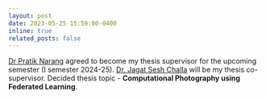 ```yaml
---
layout: post
date: 2023-05-25 15:59:00-0400
inline: true
related_posts: false
---
```


<a href="https://www.bits-pilani.ac.in/pilani/pratiknarang/profile">Dr Pratik Narang</a> agreed to become my thesis supervisor for the upcoming semester (I semester 2024-25). <a href="https://www.bits-pilani.ac.in/pilani/jagatsesh/profile">Dr. Jagat Sesh Challa</a> will be my thesis co-supervisor. Decided thesis topic - **Computational Photography using Federated Learning**.
